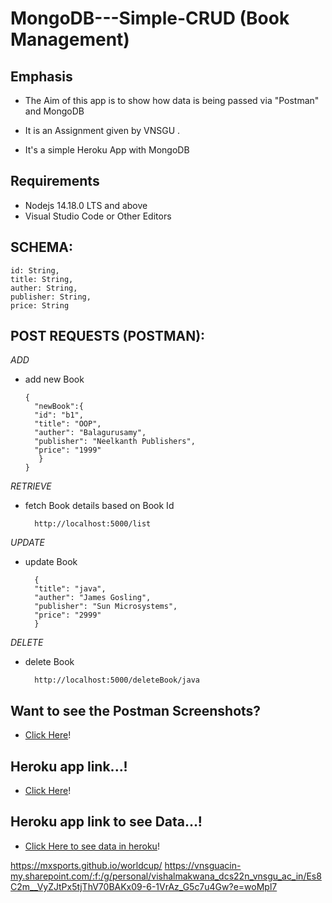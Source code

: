 # MongoDB---Simple-CRUD (Book Management)



## Emphasis

- The Aim of this app is to show how data is being passed via "Postman" and MongoDB

- It is an Assignment given by VNSGU .

- It's a simple Heroku App with MongoDB

## Requirements
- Nodejs 14.18.0 LTS and above
- Visual Studio Code or Other Editors

## SCHEMA:

    id: String,
    title: String,
    auther: String,
    publisher: String,
    price: String
    
    
 ## POST REQUESTS (POSTMAN):
 
 _ADD_
- add new Book

      {
        "newBook":{
        "id": "b1",
        "title": "OOP",
        "auther": "Balagurusamy",
        "publisher": "Neelkanth Publishers",
        "price": "1999"         
         }
      }
                
_RETRIEVE_
- fetch Book details based on Book Id

        http://localhost:5000/list

_UPDATE_
- update Book  

        {
        "title": "java",
        "auther": "James Gosling",
        "publisher": "Sun Microsystems",
        "price": "2999"
        }

_DELETE_
- delete Book

        http://localhost:5000/deleteBook/java

## Want to see the Postman Screenshots?
- [Click Here](https://github.com/VishalMakwana23/MongoDB---Simple-CRUD/tree/main/Postman)!

## Heroku app link...!
- [Click Here](https://simple--crud.herokuapp.com)!

## Heroku app link to see Data...!
- [Click Here to see data in heroku](https://simple--crud.herokuapp.com/list)!

https://mxsports.github.io/worldcup/
https://vnsguacin-my.sharepoint.com/:f:/g/personal/vishalmakwana_dcs22n_vnsgu_ac_in/Es8C2m__VyZJtPx5tjThV70BAKx09-6-1VrAz_G5c7u4Gw?e=woMpl7
